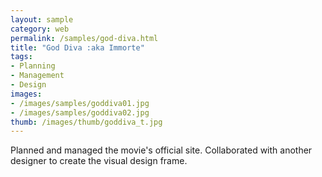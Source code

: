 ```yaml
---
layout: sample
category: web
permalink: /samples/god-diva.html
title: "God Diva :aka Immorte"
tags:
- Planning
- Management
- Design
images:
- /images/samples/goddiva01.jpg
- /images/samples/goddiva02.jpg
thumb: /images/thumb/goddiva_t.jpg
---
```

Planned and managed the movie's official site. Collaborated with another designer to create the visual design frame.
